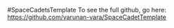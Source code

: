 #SpaceCadetsTemplate
To see the full github, go here:
https://github.com/varunan-vara/SpaceCadetTemplate